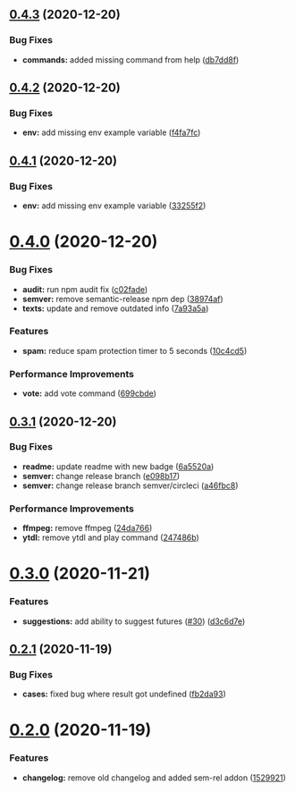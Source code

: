 ## [0.4.3](https://github.com/kimmymonassar/DeveroBot/compare/v0.4.2...v0.4.3) (2020-12-20)


### Bug Fixes

* **commands:** added missing command from help ([db7dd8f](https://github.com/kimmymonassar/DeveroBot/commit/db7dd8fdceea8e7aa79c7541bb05cf1170dc9c8f))

## [0.4.2](https://github.com/kimmymonassar/DeveroBot/compare/v0.4.1...v0.4.2) (2020-12-20)


### Bug Fixes

* **env:** add missing env example variable ([f4fa7fc](https://github.com/kimmymonassar/DeveroBot/commit/f4fa7fc45ac526a95f7594afcf6e88c03f978c7c))

## [0.4.1](https://github.com/kimmymonassar/DeveroBot/compare/v0.4.0...v0.4.1) (2020-12-20)


### Bug Fixes

* **env:** add missing env example variable ([33255f2](https://github.com/kimmymonassar/DeveroBot/commit/33255f2fc728fc8c3d6f892c3a911507b77a13fb))

# [0.4.0](https://github.com/kimmymonassar/DeveroBot/compare/v0.3.1...v0.4.0) (2020-12-20)


### Bug Fixes

* **audit:** run npm audit fix ([c02fade](https://github.com/kimmymonassar/DeveroBot/commit/c02fade2e86a4c7b35df3ca3cd139dd926e64eb7))
* **semver:** remove semantic-release npm dep ([38974af](https://github.com/kimmymonassar/DeveroBot/commit/38974afab70f9ae7b31ab4f8449ccf36cd62f336))
* **texts:** update and remove outdated info ([7a93a5a](https://github.com/kimmymonassar/DeveroBot/commit/7a93a5ae1752ef044d06d7de57e3065155880942))


### Features

* **spam:** reduce spam protection timer to 5 seconds ([10c4cd5](https://github.com/kimmymonassar/DeveroBot/commit/10c4cd552b3c10c3c37690e3e6d1e34e2fb52871))


### Performance Improvements

* **vote:** add vote command ([699cbde](https://github.com/kimmymonassar/DeveroBot/commit/699cbdebd13ccc385b48ed3ec95979c9ec66ddab))

## [0.3.1](https://github.com/kimmymonassar/DeveroBot/compare/v0.3.0...v0.3.1) (2020-12-20)


### Bug Fixes

* **readme:** update readme with new badge ([6a5520a](https://github.com/kimmymonassar/DeveroBot/commit/6a5520a484edd069c536d1648213d4e6388e4385))
* **semver:** change release branch ([e098b17](https://github.com/kimmymonassar/DeveroBot/commit/e098b17a7b6648554dff1b5c18272008443c2b00))
* **semver:** change release branch semver/circleci ([a46fbc8](https://github.com/kimmymonassar/DeveroBot/commit/a46fbc8f7d226c86749498b39b48980a9ffa75a1))


### Performance Improvements

* **ffmpeg:** remove ffmpeg ([24da766](https://github.com/kimmymonassar/DeveroBot/commit/24da7661b392127ac7bf07329ab96d568198f388))
* **ytdl:** remove ytdl and play command ([247486b](https://github.com/kimmymonassar/DeveroBot/commit/247486b82be582176ea3caf3ae9047966461fe90))

# [0.3.0](https://github.com/kimmymonassar/DeveroBot/compare/v0.2.1...v0.3.0) (2020-11-21)


### Features

* **suggestions:** add ability to suggest futures ([#30](https://github.com/kimmymonassar/DeveroBot/issues/30)) ([d3c6d7e](https://github.com/kimmymonassar/DeveroBot/commit/d3c6d7e55d44c2e8c0e21efb66812f1b40df2b6f))

## [0.2.1](https://github.com/kimmymonassar/DeveroBot/compare/v0.2.0...v0.2.1) (2020-11-19)


### Bug Fixes

* **cases:** fixed bug where result got undefined ([fb2da93](https://github.com/kimmymonassar/DeveroBot/commit/fb2da939690e9bace915bbbacc7a25a67b903eb2))

# [0.2.0](https://github.com/kimmymonassar/DeveroBot/compare/v0.1.1...v0.2.0) (2020-11-19)


### Features

* **changelog:** remove old changelog and added sem-rel addon ([1529921](https://github.com/kimmymonassar/DeveroBot/commit/1529921614fc724a0461f146d2230ae23ad565b4))
